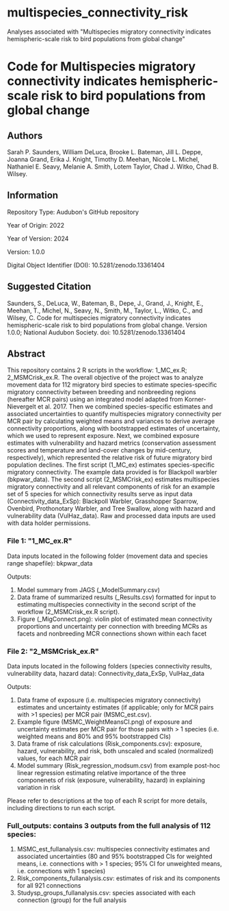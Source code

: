 # multispecies_connectivity_risk
Analyses associated with "Multispecies migratory connectivity indicates hemispheric-scale risk to bird populations from global change"

# Code for Multispecies migratory connectivity indicates hemispheric-scale risk to bird populations from global change

## Authors

Sarah P. Saunders, William DeLuca, Brooke L. Bateman, Jill L. Deppe, Joanna Grand, Erika J. Knight, Timothy D. Meehan, Nicole L. Michel,
Nathaniel E. Seavy, Melanie A. Smith, Lotem Taylor, Chad J. Witko, Chad B. Wilsey.

## Information

Repository Type: Audubon's GitHub repository

Year of Origin:  2022

Year of Version: 2024

Version: 1.0.0

Digital Object Identifier (DOI): 10.5281/zenodo.13361404

## Suggested Citation
Saunders, S., DeLuca, W., Bateman, B., Depe, J., Grand, J., Knight, E., Meehan, T., Michel, N., Seavy, N., Smith, M.,
Taylor, L., Witko, C., and Wilsey, C. Code for multispecies migratory connectivity indicates hemispheric-scale risk to bird populations from global change. 
Version 1.0.0; National Audubon Society. doi: 10.5281/zenodo.13361404

## Abstract 

This repository contains 2 R scripts in the workflow: 1_MC_ex.R; 2_MSMCrisk_ex.R. The overall objective of the project was to analyze movement data for 112 migratory bird species to estimate species-specific migratory connectivity between breeding and nonbreeding regions (hereafter MCR pairs) using an integrated model adapted from Korner-Nievergelt et al. 2017.
Then we combined species-specific estimates and associated uncertainties to quantify multispecies migratory connectivity per MCR pair by calculating weighted means and variances to derive average connectivity proportions, along with bootstrapped estimates of uncertainty, which we used to represent exposure.
Next, we combined exposure estimates with vulnerability and hazard metrics (conservation assessment scores and temperature and land-cover changes by mid-century, respectively), which represented the relative risk of future migratory bird population declines. The first script (1_MC_ex) estimates species-specific migratory connectivity. The example data provided is for Blackpoll warbler (bkpwar_data). The second
script (2_MSMCrisk_ex) estimates multispecies migratory connectivity and all relevant components of risk for an example set of 5 species for which connectivity results serve as input data (Connectivity_data_ExSp): Blackpoll Warbler, Grasshopper Sparrow, Ovenbird, Prothonotary Warbler, and Tree Swallow, along with hazard and vulnerability data (VulHaz_data). 
Raw and processed data inputs are used with data holder permissions.

### File 1: "1_MC_ex.R" 

Data inputs located in the following folder (movement data and species range shapefile): 
  bkpwar_data 

Outputs: 
  1. Model summary from JAGS (_ModelSummary.csv)
  2. Data frame of summarized results (_Results.csv) formatted for input to estimating multispecies connectivity
  in the second script of the workflow (2_MSMCrisk_ex.R script).
  3. Figure (_MigConnect.png): violin plot of estimated mean connectivity proportions and uncertainty per connection 
  with breeding MCRs as facets and nonbreeding MCR connections shown within each facet
  
### File 2: "2_MSMCrisk_ex.R" 

Data inputs located in the following folders (species connectivity results, vulnerability data, hazard data): 
  Connectivity_data_ExSp,
  VulHaz_data

Outputs: 
  1. Data frame of exposure (i.e. multispecies migratory connectivity) estimates and 
  uncertainty estimates (if applicable; only for MCR pairs with >1 species) per MCR pair (MSMC_est.csv).
  2. Example figure (MSMC_WeightMeansCI.png) of exposure and uncertainty estimates per MCR pair for those
  pairs with > 1 species (i.e. weighted means and 80% and 95% bootstrapped CIs)
  3. Data frame of risk calculations (Risk_components.csv): exposure, hazard, vulnerability, and 
  risk, both unscaled and scaled (normalized) values, for each MCR pair
  4. Model summary (Risk_regression_modsum.csv) from example post-hoc linear regression estimating relative importance of the
  three componenets of risk (exposure, vulnerability, hazard) in explaining variation in risk

Please refer to descriptions at the top of each R script for more details, including directions to run each script.

### Full_outputs: contains 3 outputs from the full analysis of 112 species:
1. MSMC_est_fullanalysis.csv: multispecies connectivity estimates and associated uncertainties (80 and 95% bootstrapped CIs for weighted means,
   i.e. connections with > 1 species; 95% CI for unweighted means, i.e. connections with 1 species)
3. Risk_components_fullanalysis.csv: estimates of risk and its components for all 921 connections
4. Studysp_groups_fullanalysis.csv: species associated with each connection (group) for the full analysis
